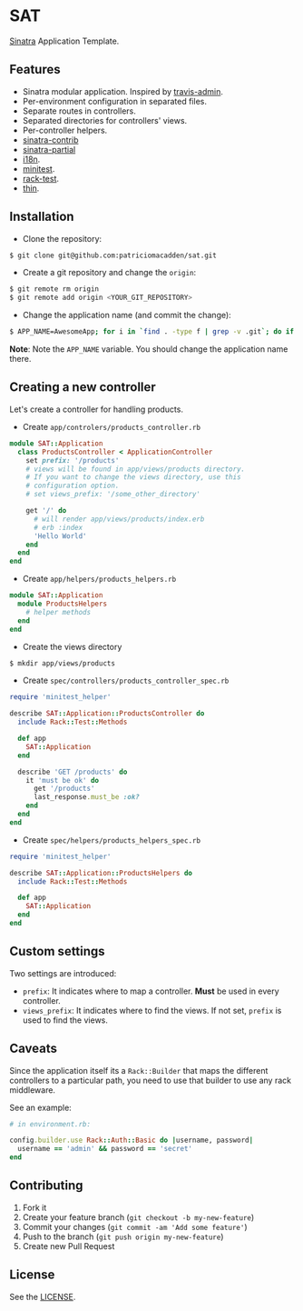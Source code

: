 # SAT

[Sinatra](https://github.com/sinatra/sinatra) Application Template.

## Features

* Sinatra modular application. Inspired by [travis-admin](https://github.com/travis-ci/travis-admin).
* Per-environment configuration in separated files.
* Separate routes in controllers.
* Separated directories for controllers' views.
* Per-controller helpers.
* [sinatra-contrib](https://github.com/sinatra/sinatra)
* [sinatra-partial](https://github.com/yb66/Sinatra-Partial)
* [i18n](https://github.com/svenfuchs/i18n).
* [minitest](https://github.com/seattlerb/minitest).
* [rack-test](https://github.com/brynary/rack-test).
* [thin](https://github.com/macournoyer/thin).

## Installation

* Clone the repository:

```bash
$ git clone git@github.com:patriciomacadden/sat.git
```

* Create a git repository and change the `origin`:

```bash
$ git remote rm origin
$ git remote add origin <YOUR_GIT_REPOSITORY>
```

* Change the application name (and commit the change):

```bash
$ APP_NAME=AwesomeApp; for i in `find . -type f | grep -v .git`; do if [ `grep SAT $i | wc -l` != 0 ]; then sed -i "s/SAT/$APP_NAME/g" $i; fi; done; git commit -am "SAT => $APP_NAME"
```

**Note**: Note the `APP_NAME` variable. You should change the application name
there.

## Creating a new controller

Let's create a controller for handling products.

* Create `app/controlers/products_controller.rb`

```ruby
module SAT::Application
  class ProductsController < ApplicationController
    set prefix: '/products'
    # views will be found in app/views/products directory.
    # If you want to change the views directory, use this
    # configuration option.
    # set views_prefix: '/some_other_directory'

    get '/' do
      # will render app/views/products/index.erb
      # erb :index
      'Hello World'
    end
  end
end
```

* Create `app/helpers/products_helpers.rb`

```ruby
module SAT::Application
  module ProductsHelpers
    # helper methods
  end
end
```

* Create the views directory

```bash
$ mkdir app/views/products
```

* Create `spec/controllers/products_controller_spec.rb`

```ruby
require 'minitest_helper'

describe SAT::Application::ProductsController do
  include Rack::Test::Methods

  def app
    SAT::Application
  end

  describe 'GET /products' do
    it 'must be ok' do
      get '/products'
      last_response.must_be :ok?
    end
  end
end
```

* Create `spec/helpers/products_helpers_spec.rb`

```ruby
require 'minitest_helper'

describe SAT::Application::ProductsHelpers do
  include Rack::Test::Methods

  def app
    SAT::Application
  end
end
```

## Custom settings

Two settings are introduced:

* `prefix`: It indicates where to map a controller. **Must** be used in every
controller.
* `views_prefix`: It indicates where to find the views. If not set, `prefix` is
used to find the views.

## Caveats

Since the application itself its a `Rack::Builder` that maps the different
controllers to a particular path, you need to use that builder to use any rack
middleware.

See an example:

```ruby
# in environment.rb:

config.builder.use Rack::Auth::Basic do |username, password|
  username == 'admin' && password == 'secret'
end
```

## Contributing

1. Fork it
2. Create your feature branch (`git checkout -b my-new-feature`)
3. Commit your changes (`git commit -am 'Add some feature'`)
4. Push to the branch (`git push origin my-new-feature`)
5. Create new Pull Request

## License

See the [LICENSE](https://github.com/patriciomacadden/sat/blob/master/LICENSE).

